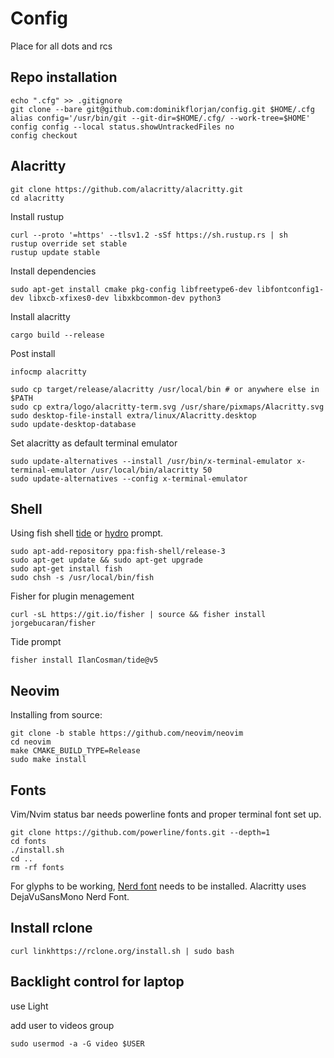 # Config

Place for all dots and rcs 

## Repo installation

```console
echo ".cfg" >> .gitignore
git clone --bare git@github.com:dominikflorjan/config.git $HOME/.cfg
alias config='/usr/bin/git --git-dir=$HOME/.cfg/ --work-tree=$HOME'
config config --local status.showUntrackedFiles no
config checkout
```

## Alacritty 

```
git clone https://github.com/alacritty/alacritty.git
cd alacritty
```

Install rustup
```
curl --proto '=https' --tlsv1.2 -sSf https://sh.rustup.rs | sh
rustup override set stable
rustup update stable
```

Install dependencies
```
sudo apt-get install cmake pkg-config libfreetype6-dev libfontconfig1-dev libxcb-xfixes0-dev libxkbcommon-dev python3
```

Install alacritty
```
cargo build --release
```

Post install
```
infocmp alacritty

sudo cp target/release/alacritty /usr/local/bin # or anywhere else in $PATH
sudo cp extra/logo/alacritty-term.svg /usr/share/pixmaps/Alacritty.svg
sudo desktop-file-install extra/linux/Alacritty.desktop
sudo update-desktop-database
```

Set alacritty as default terminal emulator
```
sudo update-alternatives --install /usr/bin/x-terminal-emulator x-terminal-emulator /usr/local/bin/alacritty 50
sudo update-alternatives --config x-terminal-emulator
```

## Shell

Using fish shell [tide](https://github.com/IlanCosman/tide) or [hydro](https://github.com/jorgebucaran/hydro) prompt.
```
sudo apt-add-repository ppa:fish-shell/release-3
sudo apt-get update && sudo apt-get upgrade
sudo apt-get install fish
sudo chsh -s /usr/local/bin/fish
```

Fisher for plugin menagement
```
curl -sL https://git.io/fisher | source && fisher install jorgebucaran/fisher
```

Tide prompt
```
fisher install IlanCosman/tide@v5
```

## Neovim  

Installing from source:
```
git clone -b stable https://github.com/neovim/neovim
cd neovim 
make CMAKE_BUILD_TYPE=Release
sudo make install
```

## Fonts

Vim/Nvim status bar needs powerline fonts and proper terminal font set up.

```console
git clone https://github.com/powerline/fonts.git --depth=1
cd fonts 
./install.sh
cd ..
rm -rf fonts
```

For glyphs to be working, [Nerd font](https://www.nerdfonts.com/font-downloads) needs to be installed.
Alacritty uses DejaVuSansMono Nerd Font.


## Install rclone 

```console
curl linkhttps://rclone.org/install.sh | sudo bash
```

## Backlight control for laptop

use Light

add user to videos group
```
sudo usermod -a -G video $USER
```

